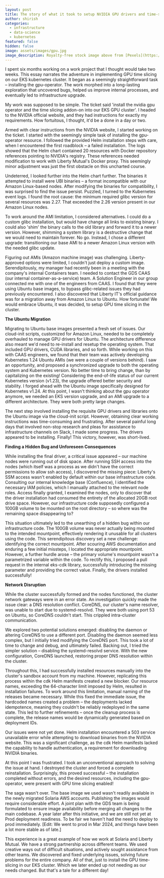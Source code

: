 ```yaml
---
layout: post
title: The story of what it took to setup NVIDIA GPU drivers and time-slicing in our GPU EKS cluster
author: shirish
categories:
  - infrastructure
  - data-science
  - kubernetes
featured: false
hidden: false
image: assets/images/gpu.jpg
image_description: Royalty-free stock image above from [Pexels](https://www.pexels.com/). Human-created, AFAIK.
---
```


I spent six months working on a work project that I thought would take two weeks. This essay narrates the adventure in implementing GPU time slicing on our EKS kubernetes cluster. It began as a seemingly straightforward task – installing the gpu-operator. The work morphed into a long-lasting exploration that uncovered bugs, helped us improve internal processes, and eventually led to infrastructure upgrade.

My work was supposed to be simple. The ticket said 'install the nvidia gpu operator and the time slicing addon-on into our EKS GPU cluster'. I headed to the NVIDIA official website, and they had instructions for exactly my requirements. How fortuitous, I thought, it'd be a done in a day or two.

Armed with clear instructions from the NVIDIA website, I started working on the ticket. I started with the seemingly simple task of installing the gpu-operator resource. I followed the provided Helm installation steps with care, when I encountered the first roadblock – a failed installation. The logs showed that the Helm chart contained 20 resources with Docker repository references pointing to NVIDIA's registry. These references needed modification to work with Liberty Mutual's Docker proxy. This seemingly minor adjustment was just the first obstacle on this uncharted course.

Undeterred, I looked further into the Helm chart further. The binaries it attempted to install were UBI binaries – a format incompatible with our Amazon Linux-based nodes.  After modifying the binaries for compatibility, I was surprised to find the issue persist. Puzzled, I turned to the Kubernetes event logs. I found the root cause: the minimum required glibc version for several resources was 2.27. That exceeded the 2.26 version present in our Amazon Linux nodes.

To work around the AMI limitation, I considered alternatives. I could do a custom glibc installation, but would have change all links to existing binary. I could also 'shim' the binary calls to the old library and forward it to a newer version. However, shimming a system library is a destructive change that we would need to maintain forever. No go. Instead, I chose a different upgrade: transitioning our base AMI to a newer Amazon Linux version with the needed glibc update.

Figuring out AMIs (Amazon machine image) was challenging. Liberty-approved options were limited, I couldn't just deploy a custom image. Serendipitously, my manager had recently been in a meeting with the company's internal Containers team. I needed to contact the GDS CAAS (our internal container-as-a-service) team. A Solution Engineer in our group connected me with one of the engineers from CAAS. I found that they were using Ubuntu base images, to bypass glibc-related issues they had previously encountered. I also discovered that Liberty IT's official guidance was for a migration away from Amazon Linux to Ubuntu. How fortunate! We would embrace Ubuntu, it was decided, to setup GPU time slicing in the cluster.

**The Ubuntu Migration**

Migrating to Ubuntu base images presented a fresh set of issues.  Our cloud-init scripts, customized for Amazon Linux, needed to be completely overhauled to manage GPU drivers for Ubuntu. The architecture difference also meant we'd need to re-install and resetup the operating system. That included GPU drivers, CUDA libraries, and so forth. While working on this with CAAS engineers, we found that their team was actively developing Kubernetes 1.24 Ubuntu AMIs (we were a couple of versions behind). I saw an opportunity, and proposed a synchronized upgrade to both the operating system and Kubernetes version. No better time to bring change, than by capitalizing on the existing! Considering the end-of-life status of our current Kubernetes version (v1.23), the upgrade offered better security and stability. I forged ahead with the Ubuntu image specifically designed for Kubernetes v1.24. At this point, I wasn't thinking about the gpu operator anymore, we needed an EKS version upgrade, and an AMI upgrade to a different architecture. They were both pretty large changes.

The next step involved installing the requisite GPU drivers and libraries onto the Ubuntu image via the cloud-init script.  However, obtaining clear working instructions was time-consuming and frustrating. After several painful long days that involved non-stop research and pleas for assistance to infrastructure channels on Slack, I made some progress. The drivers appeared to be installing. Finally! This victory, however, was short-lived.

**Finding a Hidden Bug and Unforeseen Consequences**

While installing the final driver, a critical issue appeared – our machine nodes were running out of disk space. After running SSH access into the nodes (which itself was  a process as we didn't have the correct permissions to allow ssh access), I discovered the missing piece: Liberty's SSM access wasn't enabled by default within our base infrastructure code.  Consulting our internal knowledge base (Confluence), I identified the necessary IAM policies, which I manually attached to the relevant node roles.  Access finally granted, I examined the nodes, only to discover that the driver installation had consumed the entirety of the allocated 20GB root drive space. However, our infrastructure code supposedly configured a 100GB volume to be mounted on the root directory – so where was the remaining space disappearing to?

This situation ultimately led to the unearthing of a hidden bug within our infrastructure code. The 100GB volume was never actually being mounted to the intended mountpoint, effectively rendering it unusable for all clusters using the code. This serendipitous discovery set a new challenge: identifying the correct mountpoint. After scouring AWS documentation and enduring a few initial missteps, I located the appropriate mountpoint. However, a further hurdle arose – the primary volume's mountpoint wasn't a parametrized variable within the code. To rectify this, I proposed a pull request in the internal eks-cdk library, successfully introducing the missing parameter and providing the correct value. Finally, the drivers installed successfully!

**Network Disruption**

While the cluster successfully formed and the nodes functioned, the cluster network gateways were in an error state. An investigation quickly made the issue clear: a DNS resolution conflict. CoreDNS, our cluster's name resolver, was unable to start due to systemd-resolvd. They were both using port 53 on Ubuntu, so CoreDNS couldn't start. This crippled intra-cluster communication.

We explored two potential solutions emerged: disabling the daemon or altering CoreDNS to use a different port. Disabling the daemon seemed less complex, but I initially tried modifying the CoreDNS port. This took a lot of time to change and debug, and ultimately failed. Backing out, I tried the simpler solution – disabling the systemd-resolvd service. With the new configuration, CoreDNS launched, restoring proper DNS resolution within the cluster.

Throughout this, I had successfully installed resources manually into the cluster's sandbox account from my machine. However, replicating this process within the cdk Helm manifests created a new blocker. Our resource names, exceeding the 64-character limit imposed by Helm, resulted in installation failures. To work around this limitation, manual naming of the releases became necessary. While this fixed the immediate issue, the hardcoded names created a problem – the deployments lacked idempotence, meaning they couldn't be reliably redeployed in the same state. This led to further refinements – once the cleanup process is complete, the release names would be dynamically generated based on deployment IDs.

Our issues were not yet done. Helm installation encountered a 503 service unavailable error while attempting to download binaries from the NVIDIA website. This was a significant challenge, as the cdk Helm manifests lacked the capability to handle authentication, a requirement for downloading NVIDIA binaries.

At this point I was  frustrated. I took an unconventional approach to solving the issue at hand. I destroyed the cluster and forced a complete reinstallation. Surprisingly, this proved successful – the installation completed without errors, and the desired resources, including the gpu-operator, were present with GPU time slicing enabled!

The saga wasn't  over. The base image we used wasn't readily available in the newly migrated Solaria AWS accounts. Publishing the images would require considerable effort. A joint plan with the GDS team is being formulated to ensure image availability before merging all changes to the main codebase. A year later after this initiative, and we are still not yet at Prod deployment readiness. To be fair we haven't had the need to deploy to prod immediately. [Edit: We went to prod in Mar 2024, and things have been a lot more stable as of late.]

This experience is a great example of how we work at Solaria and Liberty Mutual. We have a strong partnership across different teams. We used creative ways out of difficult situations, and actively sought assistance from other teams. We discovered and fixed underlying issues, solving future problems for the entire company. All of that, just to install the GPU time-slicing in our EKS cluster. Which we later ended up not needing as our needs changed. But that's a tale for a different day!
